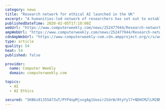 ```yaml
---
category: news
title: "Research network for ethical AI launched in the UK"
excerpt: "A humanities-led network of researchers has set out to establish a multidisciplinary base around the development of ethical artificial intelligence (AI). The Just AI network will build on research ..."
publishedDateTime: 2020-02-05T17:10:00Z
webUrl: "https://www.computerweekly.com/news/252477944/Research-network-for-ethical-AI-launched-in-the-UK"
ampWebUrl: "https://www.computerweekly.com/news/252477944/Research-network-for-ethical-AI-launched-in-the-UK?amp=1"
cdnAmpWebUrl: "https://www-computerweekly-com.cdn.ampproject.org/c/s/www.computerweekly.com/news/252477944/Research-network-for-ethical-AI-launched-in-the-UK?amp=1"
type: article
quality: 54
heat: 54
published: false

provider:
  name: Computer Weekly
  domain: computerweekly.com

topics:
  - AI
  - AI Ethics

secured: "SKB6z81355A73uT/PYP4opMjxxgAg1Uooir2SdrW/0tyYyl7+NDHCM2lLM2BMLnMfHyoXQvDMULgQM9BE26TWydMekhohpe7njXR6KNiZJCCqHGU3QjakLQO7jOUtrTGTt7Bn0teiPGxioZILIU7UTdx3UXN0sJFy8h36BeIW0wzis1fwZ1DZtcbSs+Msey6eId6iPAIBywdaZnVKcqks8RkHQetrbjzi+l/IOivtca2D9Hcqa1IhypSYwalItQ2IbTPaNz2/0wuLwoVx44AtXKgwp/p+QeMwE/h6fYrEH7uUBsYSVYHDF66LV4FVxhJ;il5JWhEsEutM8Gt3ThyuCg=="
---
```



